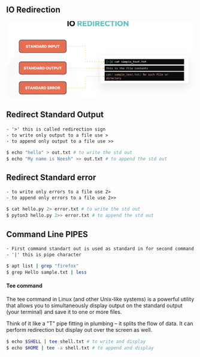 ## IO Redirection

![alt text](Images/IO_Redirection.png)
## Redirect Standard Output
    - '>' this is called redirection sign
    - to write only output to a file use >
    - to append only output to a file use >>
```bash
$ echo "hello" > out.txt # to write the std out
$ echo "My name is Neesh" >> out.txt # to append the std out
```
## Redirect Standard error
    - to write only errors to a file use 2>
    - to append only errors to a file use 2>>
```bash
$ cat hello.py 2> error.txt # to write the std out
$ pyton3 hello.py 2>> error.txt # to append the std out
```
## Command Line PIPES
    - First command standart out is used as standard in for second command
    - '|' this is pipe character 

```bash
$ apt list | grep "firefox"
$ grep Hello sample.txt | less

```
#### Tee command
The tee command in Linux (and other Unix-like systems) is a powerful utility that allows you to simultaneously display output on the standard output (your terminal) and save it to one or more files.

Think of it like a "T" pipe fitting in plumbing – it splits the flow of data.
It can perform redirection but display out over the screen as well.
```bash
$ echo $SHELL | tee shell.txt # to write and display
$ echo $HOME | tee -a shell.txt # to append and display
```